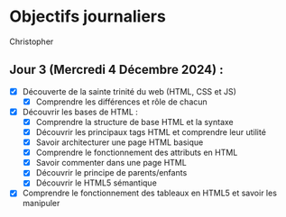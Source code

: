 # Objectifs journaliers

Christopher

## Jour 3 (Mercredi 4 Décembre 2024) :


- [X] Découverte de la sainte trinité du web (HTML, CSS et JS)
  - [X] Comprendre les différences et rôle de chacun
- [X] Découvrir les bases de HTML :
  - [X] Comprendre la structure de base HTML et la syntaxe
  - [X] Découvrir les principaux tags HTML et comprendre leur utilité
  - [X] Savoir architecturer une page HTML basique
  - [X] Comprendre le fonctionnement des attributs en HTML
  - [X] Savoir commenter dans une page HTML
  - [X] Découvrir le principe de parents/enfants
  - [X] Découvrir le HTML5 sémantique
- [X] Comprendre le fonctionnement des tableaux en HTML5 et savoir les manipuler